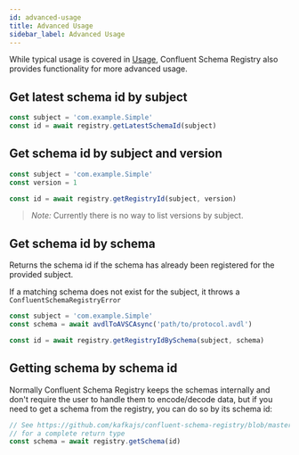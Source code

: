 ```yaml
---
id: advanced-usage
title: Advanced Usage
sidebar_label: Advanced Usage
---
```


While typical usage is covered in [Usage](./usage), Confluent Schema Registry also
provides functionality for more advanced usage.

## Get latest schema id by subject

```js
const subject = 'com.example.Simple'
const id = await registry.getLatestSchemaId(subject)
```

## Get schema id by subject and version

```js
const subject = 'com.example.Simple'
const version = 1

const id = await registry.getRegistryId(subject, version)
```

> *Note:* Currently there is no way to list versions by subject.

## Get schema id by schema

Returns the schema id if the schema has already been registered for the provided
subject.

If a matching schema does not exist for the subject, it throws a
`ConfluentSchemaRegistryError`

```js
const subject = 'com.example.Simple'
const schema = await avdlToAVSCAsync('path/to/protocol.avdl')

const id = await registry.getRegistryIdBySchema(subject, schema)
```

## Getting schema by schema id

Normally Confluent Schema Registry keeps the schemas internally and don't require
the user to handle them to encode/decode data, but if you need to get a schema
from the registry, you can do so by its schema id:

```js
// See https://github.com/kafkajs/confluent-schema-registry/blob/master/src/%40types.ts#L1-L7
// for a complete return type
const schema = await registry.getSchema(id)
```